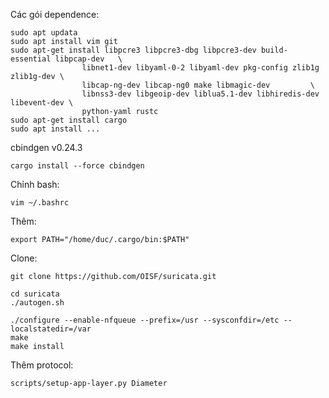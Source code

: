 Các gói dependence:
```
sudo apt updata
sudo apt install vim git
sudo apt-get install libpcre3 libpcre3-dbg libpcre3-dev build-essential libpcap-dev   \
                libnet1-dev libyaml-0-2 libyaml-dev pkg-config zlib1g zlib1g-dev \
                libcap-ng-dev libcap-ng0 make libmagic-dev         \
                libnss3-dev libgeoip-dev liblua5.1-dev libhiredis-dev libevent-dev \
                python-yaml rustc
sudo apt-get install cargo
sudo apt install ...
```
cbindgen v0.24.3
```
cargo install --force cbindgen
```
Chỉnh bash:
```
vim ~/.bashrc
```
Thêm:
```
export PATH="/home/duc/.cargo/bin:$PATH"
```

Clone:
```
git clone https://github.com/OISF/suricata.git
```
```
cd suricata
./autogen.sh
```
```
./configure --enable-nfqueue --prefix=/usr --sysconfdir=/etc --localstatedir=/var
make
make install
```
Thêm protocol:
```
scripts/setup-app-layer.py Diameter
```

